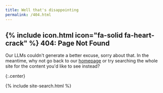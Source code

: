 ```yaml
---
title: Well that's disappointing
permalink: /404.html
---
```


## {% include icon.html icon="fa-solid fa-heart-crack" %} 404: Page Not Found

Our LLMs couldn't generate a better excuse, sorry about that. In the meantime, why not go back to our [homepage](/) or try searching the whole site for the content you'd like to see instead?

{:.center}

{% include site-search.html %}
